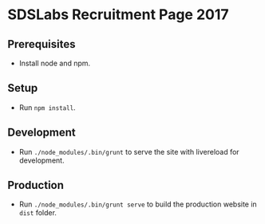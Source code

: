 # SDSLabs Recruitment Page 2017

## Prerequisites

- Install node and npm.

## Setup

- Run `npm install`.

## Development 

- Run `./node_modules/.bin/grunt` to serve the site with livereload for development.

## Production

- Run `./node_modules/.bin/grunt serve` to build the production website in `dist` folder.